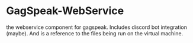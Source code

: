 # GagSpeak-WebService
the webservice component for gagspeak. Includes discord bot integration (maybe). And is a reference to the files being run on the virtual machine.
